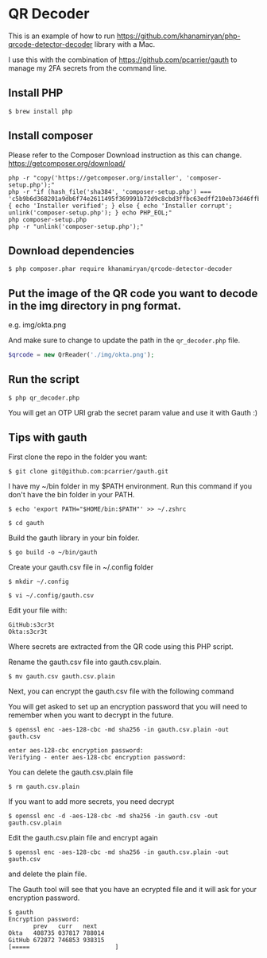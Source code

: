 # QR Decoder
This is an example of how to run https://github.com/khanamiryan/php-qrcode-detector-decoder library with a Mac.

I use this with the combination of https://github.com/pcarrier/gauth to manage my 2FA secrets from the command line.

## Install PHP
```
$ brew install php
```

## Install composer
Please refer to the Composer Download instruction as this can change.
https://getcomposer.org/download/ 

```
php -r "copy('https://getcomposer.org/installer', 'composer-setup.php');"
php -r "if (hash_file('sha384', 'composer-setup.php') === 'c5b9b6d368201a9db6f74e2611495f369991b72d9c8cbd3ffbc63edff210eb73d46ffbfce88669ad33695ef77dc76976') { echo 'Installer verified'; } else { echo 'Installer corrupt'; unlink('composer-setup.php'); } echo PHP_EOL;"
php composer-setup.php
php -r "unlink('composer-setup.php');"
```

## Download dependencies
```
$ php composer.phar require khanamiryan/qrcode-detector-decoder
```

## Put the image of the QR code you want to decode in the img directory in png format.
e.g. img/okta.png

And make sure to change to update the path in the `qr_decoder.php` file.
```php
$qrcode = new QrReader('./img/okta.png');
```

## Run the script
```
$ php qr_decoder.php
```

You will get an OTP URI grab the secret param value and use it with Gauth :) 

## Tips with gauth
First clone the repo in the folder you want:
```
$ git clone git@github.com:pcarrier/gauth.git
```

I have my ~/bin folder in my $PATH environment. Run this command if you don't have the bin folder in your PATH.
```
$ echo 'export PATH="$HOME/bin:$PATH"' >> ~/.zshrc
```

```
$ cd gauth
```

Build the gauth library in your bin folder.
```
$ go build -o ~/bin/gauth
```

Create your gauth.csv file in ~/.config folder
```
$ mkdir ~/.config
```

```
$ vi ~/.config/gauth.csv
```

Edit your file with:
```
GitHub:s3cr3t
Okta:s3cr3t
```

Where secrets are extracted from the QR code using this PHP script.

Rename the gauth.csv file into gauth.csv.plain.
```
$ mv gauth.csv gauth.csv.plain
```

Next, you can encrypt the gauth.csv file with the following command

You will get asked to set up an encryption password that you will need to remember when you want to decrypt in the future.

```
$ openssl enc -aes-128-cbc -md sha256 -in gauth.csv.plain -out gauth.csv

enter aes-128-cbc encryption password:
Verifying - enter aes-128-cbc encryption password:
```

You can delete the gauth.csv.plain file
```
$ rm gauth.csv.plain
```

If you want to add more secrets, you need decrypt
```
$ openssl enc -d -aes-128-cbc -md sha256 -in gauth.csv -out gauth.csv.plain
```
Edit the gauth.csv.plain file and encrypt again

```
$ openssl enc -aes-128-cbc -md sha256 -in gauth.csv.plain -out gauth.csv
```

and delete the plain file.

The Gauth tool will see that you have an ecrypted file and it will ask for your encryption password.

```
$ gauth
Encryption password:
       prev   curr   next
Okta   408735 037817 788014
GitHub 672872 746853 938315
[=====                        ]
```

